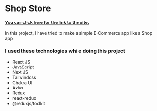 # Shop Store

#### [You can click here for the link to the site.](https://shop-store-kc.vercel.app/)


In this project, I have tried to make a simple E-Commerce app like a Shop app


### I used these technologies while doing this project


* React JS
* JavaScript
* Next JS
* Tailwindcss
* Chakra UI
* Axios
* Redux
* react-redux
* @reduxjs/toolkit
